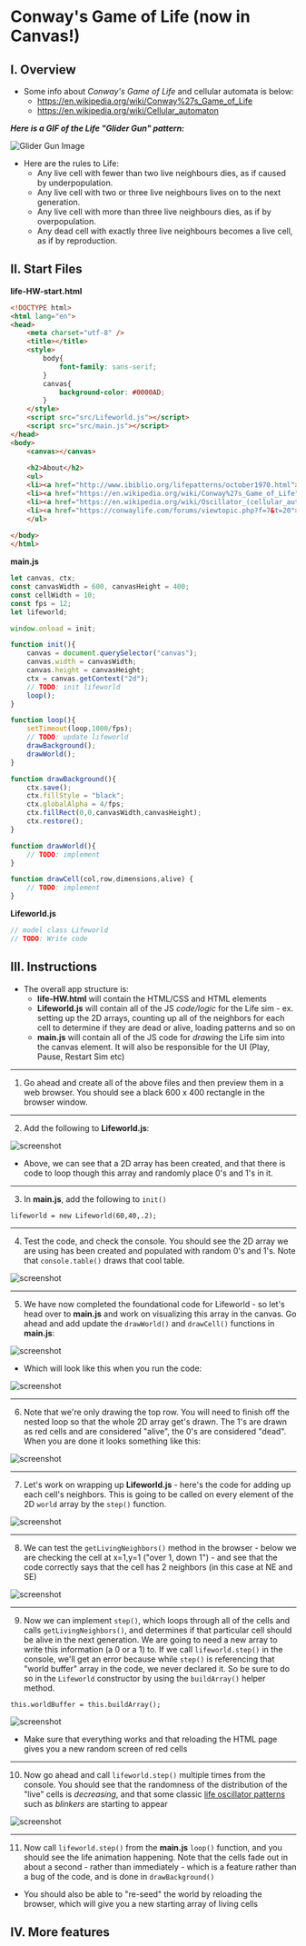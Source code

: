 # Conway's Game of Life (now in Canvas!)

## I. Overview
- Some info about *Conway's Game of Life* and cellular automata is below: 
  - https://en.wikipedia.org/wiki/Conway%27s_Game_of_Life
  - https://en.wikipedia.org/wiki/Cellular_automaton


***Here is a GIF of the Life "Glider Gun" pattern:***

![Glider Gun Image](_images/HW-life-gospers-glider-gun.gif)

- Here are the rules to Life:
  - Any live cell with fewer than two live neighbours dies, as if caused by underpopulation.
  - Any live cell with two or three live neighbours lives on to the next generation.
  - Any live cell with more than three live neighbours dies, as if by overpopulation.
  - Any dead cell with exactly three live neighbours becomes a live cell, as if by reproduction.
  
## II. Start Files

**life-HW-start.html**

```html
<!DOCTYPE html>
<html lang="en">
<head>
	<meta charset="utf-8" />
	<title></title>
	<style>
		body{
			font-family: sans-serif;
		}
		canvas{
			background-color: #0000AD;
		}
	</style>
	<script src="src/Lifeworld.js"></script>
	<script src="src/main.js"></script>
</head>
<body>
	<canvas></canvas>
	
	<h2>About</h2>
	<ul>
	<li><a href="http://www.ibiblio.org/lifepatterns/october1970.html"><i>MATHEMATICAL GAMES - The fantastic combinations of John Conway's new solitaire game "life"</i></a> by Martin Gardner</li>
	<li><a href="https://en.wikipedia.org/wiki/Conway%27s_Game_of_Life">Wikipedia entry about Conway's Game of Life</a></li>
	<li><a href="https://en.wikipedia.org/wiki/Oscillator_(cellular_automaton)">https://en.wikipedia.org/wiki/Oscillator_(cellular_automaton)</a></li>
	<li><a href="https://conwaylife.com/forums/viewtopic.php?f=7&t=20">https://conwaylife.com/forums/viewtopic.php?f=7&t=20</a></li>
	</ul>
	
</body>
</html>
```

**main.js**

```js
let canvas, ctx;
const canvasWidth = 600, canvasHeight = 400;
const cellWidth = 10;
const fps = 12;
let lifeworld;

window.onload = init;

function init(){
	canvas = document.querySelector("canvas");
	canvas.width = canvasWidth;
	canvas.height = canvasHeight;
	ctx = canvas.getContext("2d");
	// TODO: init lifeworld
	loop();
}

function loop(){
	setTimeout(loop,1000/fps);
	// TODO: update lifeworld
	drawBackground();
	drawWorld();
}

function drawBackground(){
	ctx.save();
	ctx.fillStyle = "black";
	ctx.globalAlpha = 4/fps;
	ctx.fillRect(0,0,canvasWidth,canvasHeight);
	ctx.restore();
}

function drawWorld(){
	// TODO: implement
}

function drawCell(col,row,dimensions,alive) {
	// TODO: implement
}
```

**Lifeworld.js**

```js
// model class Lifeworld
// TODO: Write code
```


## III. Instructions

- The overall app structure is:
  - **life-HW.html** will contain the HTML/CSS and HTML elements
  - **Lifeworld.js** will contain all of the JS *code/logic* for the Life sim - ex. setting up the 2D arrays, counting up all of the neighbors for each cell to determine if they are dead or alive, loading patterns and so on
  - **main.js** will contain all of the JS code for *drawing* the Life sim into the canvas element. It will also be responsible for the UI (Play, Pause, Restart Sim etc)

<hr>

1) Go ahead and create all of the above files and then preview them in a web browser. You should see a black 600 x 400 rectangle in the browser window.

<hr>

2) Add the following to **Lifeworld.js**:

![screenshot](_images/HW-canvas-life-1.jpg)

- Above, we can see that a 2D array has been created, and that there is code to loop though this array and randomly place 0's and 1's in it. 

<hr>

3) In **main.js**, add the following to `init()`

`lifeworld = new Lifeworld(60,40,.2);`

<hr>

4) Test the code, and check the console. You should see the 2D array we are using has been created and populated with random 0's and 1's. Note that `console.table()` draws that cool table.

![screenshot](_images/HW-canvas-life-2.jpg)

<hr>

5) We have now completed the foundational code for Lifeworld - so let's head over to **main.js** and work on visualizing this array in the canvas. Go ahead and add update the `drawWorld()` and `drawCell()` functions in **main.js**:

![screenshot](_images/HW-canvas-life-3.jpg)

- Which will look like this when you run the code:

![screenshot](_images/HW-canvas-life-4.jpg)

<hr>

6) Note that we're only drawing the top row. You will need to finish off the nested loop so that the whole 2D array get's drawn. The 1's are drawn as red cells and are considered "alive", the 0's are considered "dead".  When you are done it looks something like this:

![screenshot](_images/HW-canvas-life-5.jpg)

<hr>

7) Let's work on wrapping up **Lifeworld.js** - here's the code for adding up each cell's neighbors. This is going to be called on every element of the 2D `world` array by the `step()` function. 

![screenshot](_images/HW-canvas-life-6.jpg)

<hr>

8) We can test the `getLivingNeighbors()` method in the browser - below we are checking the cell at x=1,y=1 ("over 1, down 1") - and see that the code correctly says that the cell has 2 neighbors (in this case at NE and SE)

![screenshot](_images/HW-canvas-life-7.jpg)

<hr>

9) Now we can implement `step()`, which loops through all of the cells and calls `getLivingNeighbors()`, and determines if that particular cell should be alive in the next generation. We are going to need a new array to write this information (a 0 or a 1) to. If we call `lifeworld.step()` in the console, we'll get an error because while `step()` is referencing that "world buffer" array in the code, we never declared it. So be sure to do so in the `Lifeworld` constructor by using the `buildArray()` helper method.

`this.worldBuffer = this.buildArray();`

![screenshot](_images/HW-canvas-life-8.jpg)

- Make sure that everything works and that reloading the HTML page gives you a new random screen of red cells

<hr>

10) Now go ahead and call `lifeworld.step()` multiple times from the console. You should see that the randomness of the distribution of the "live" cells is *decreasing*, and that some classic [life oscillator patterns](https://en.wikipedia.org/wiki/Oscillator_(cellular_automaton)) such as *blinkers* are starting to appear

![screenshot](_images/HW-canvas-life-9.jpg)

<hr>

11) Now call `lifeworld.step()` from the **main.js** `loop()` function, and you should see the life animation happening. Note that the cells fade out in about a second - rather than immediately - which is a feature rather than a bug of the code, and is done in `drawBackground()`

- You should also be able to "re-seed" the world by reloading the browser, which will give you a new starting array of living cells


## IV. More features
